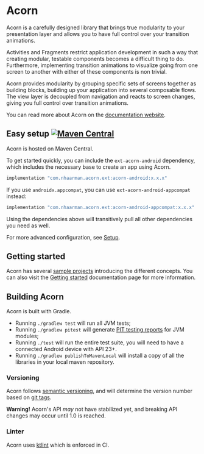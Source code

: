 # Acorn

Acorn is a carefully designed library that brings true modularity to your 
presentation layer and allows you to have full control over your transition
animations.

Activities and Fragments restrict application development in such a way that
creating modular, testable components becomes a difficult thing to do.
Furthermore, implementing transition animations to visualize going from one 
screen to another with either of these components is non trivial.

Acorn provides modularity by grouping specific sets of screens together as 
building blocks, building up your application into several composable flows.  
The view layer is decoupled from navigation and reacts to screen changes, giving
you full control over transition animations.

You can read more about Acorn on the 
[documentation website](https://nhaarman.github.io/Acorn).

## Easy setup [![Maven Central](https://maven-badges.herokuapp.com/maven-central/com.nhaarman.acorn/acorn/badge.png)](https://maven-badges.herokuapp.com/maven-central/com.nhaarman.acorn/acorn)

Acorn is hosted on Maven Central.

To get started quickly, you can include the `ext-acorn-android` dependency, 
which includes the necessary base to create an app using Acorn.

```groovy
implementation "com.nhaarman.acorn.ext:acorn-android:x.x.x"
```

If you use `androidx.appcompat`, you can use `ext-acorn-android-appcompat` instead:

```groovy
implementation "com.nhaarman.acorn.ext:acorn-android-appcompat:x.x.x"
```

Using the dependencies above will transitively pull all other dependencies you
need as well.  

For more advanced configuration, see 
[Setup](https://nhaarman.github.io/Acorn/usage/setup.html).

## Getting started

Acorn has several [sample projects](samples) introducing the different concepts.
You can also visit the [Getting started](https://nhaarman.github.io/Acorn/usage/getting_started)
documentation page for more information.

## Building Acorn

Acorn is built with Gradle.

 - Running `./gradlew test` will run all JVM tests;
 - Running `./gradlew pitest` will generate [PIT testing reports](http://pitest.org/) for JVM modules;
 - Running `./test` will run the entire test suite, you will need to have a connected Android device with API 23+.
 - Running `./gradlew publishToMavenLocal` will install a copy of all the libraries in your local maven repository.
 
### Versioning

Acorn follows [semantic versioning](https://semver.org/), and will determine the
version number based on [git tags](.ops/git.gradle).

**Warning!** Acorn's API *may* not have stabilized yet, and breaking API changes
may occur until 1.0 is reached.

### Linter

Acorn uses [ktlint](https://github.com/shyiko/ktlint) which is enforced in CI.
